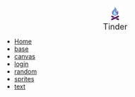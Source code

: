 <center>
	<a href="/#" style="text-decoration: none; color: inherit;">
		<div>
			<img src="tinder.svg" alt="drawing" width="32" />
		</div><font size="4">Tinder</font>
	</a>
</center>

- [Home](/#)
- [base](base.md)
- [canvas](canvas.md)
- [login](login.md)
- [random](random.md)
- [sprites](sprites.md)
- [text](text.md)
